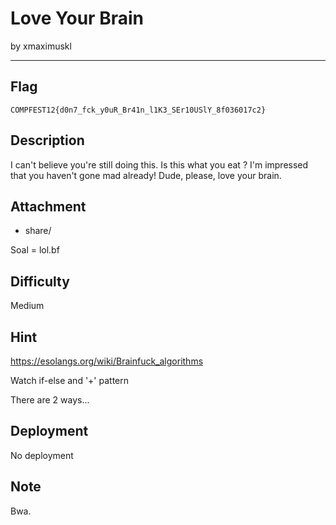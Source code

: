 # Love Your Brain

by xmaximuskl

---

## Flag

```
COMPFEST12{d0n7_fck_y0uR_Br41n_l1K3_SEr10USlY_8f036017c2}
```

## Description

I can't believe you're still doing this. Is this what you eat ? I'm impressed that you haven't gone mad already! Dude, please, love your brain.

## Attachment

* share/

Soal = lol.bf

## Difficulty

Medium

## Hint

https://esolangs.org/wiki/Brainfuck_algorithms

Watch if-else and '+' pattern

There are 2 ways...

## Deployment

No deployment

## Note

Bwa.
